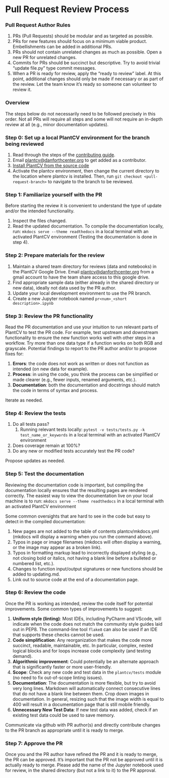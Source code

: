 # Pull Request Review Process

### Pull Request Author Rules

1. PRs (Pull Requests) should be modular and as targeted as possible.
2. PRs for new features should focus on a minimum viable product. Embellishments can be added in additional PRs.
3. PRs should not contain unrelated changes as much as possible. Open a new PR for unrelated changes.
4. Commits for PRs should be succinct but descriptive. Try to avoid trivial “update file.py” type commit messages.
5. When a PR is ready for review, apply the “ready to review” label. At this point, additional changes should only be made if necessary or as part of the review. Let the team know it’s ready so someone can volunteer to review it.

### Overview

The steps below do not necessarily need to be followed precisely in this order. Not all PRs will require all steps and some will not require an in-depth review at all (e.g., minor documentation updates).

### Step 0: Set up a local PlantCV environment for the branch being reviewed

1. Read through the steps of the [contributing guide](https://plantcv.readthedocs.io/en/latest/CONTRIBUTING/).
2. Email plantcv@danforthcenter.org to get added as a contributor.
3. [Install PlantCV from the source code](https://plantcv.readthedocs.io/en/latest/installation/#installation-from-the-source-code)
4. Activate the plantcv environment, then change the current directory to the location where plantcv is installed.  Then, run `git checkout <pull-request-branch>` to navigate to the branch to be reviewed.

### Step 1: Familiarize yourself with the PR

Before starting the review it is convenient to understand the type of update and/or the intended functionality.  

1. Inspect the files changed. 
2. Read the updated documentation. To compile the documentation locally, run: `mkdocs serve --theme readthedocs` in a local terminal with an activated PlantCV environment (Testing the documentation is done in step 4). 

### Step 2: Prepare materials for the review

1. Maintain a shared team directory for reviews (data and notebooks) in the PlantCV Google Drive. Email plantcv@danforthcenter.org from a gmail account to have the team share access to this google drive.
2. Find appropriate sample data (either already in the shared directory or new data), ideally not data used by the PR author.
3. Update your local development environment to use the PR branch.
4. Create a new Jupyter notebook named `pr<num>_<short description>.ipynb`

### Step 3: Review the PR functionality

Read the PR documentation and use your intuition to run relevant parts of PlantCV to test the PR code. For example, test upstream and downstream functionality to ensure the new function works well with other steps in a workflow. Try more than one data type if a function works on both RGB and grayscale. Potential findings to report to the PR author and/or to propose fixes for:

1. **Errors**: the code does not work as written or does not function as intended (on new data for example).
2. **Process**: in using the code, you think the process can be simplified or made clearer (e.g., fewer inputs, renamed arguments, etc.).
3. **Documentation**: both the documentation and docstrings should match the code in terms of syntax and process.

Iterate as needed.

### Step 4: Review the tests

1. Do all tests pass?
    1. Running relevant tests locally: `pytest -v tests/tests.py -k test_name_or_keywords` in a local terminal with an activated PlantCV environment
2. Does coverage remain at 100%?
3. Do any new or modified tests accurately test the PR code?

Propose updates as needed.

### Step 5: Test the documentation

Reviewing the documentation code is important, but compiling the documentation locally ensures that the resulting pages are rendered correctly. The easiest way to view the documentation live on your local machine is to run: `mkdocs serve --theme readthedocs` in a local terminal with an activated PlantCV environment

Some common oversights that are hard to see in the code but easy to detect in the compiled documentation:

1. New pages are not added to the table of contents plantcv/mkdocs.yml (mkdocs will display a warning when you run the command above).
2. Typos in page or image filenames (mkdocs will often display a warning, or the image may appear as a broken link).
3. Typos in formatting markup lead to incorrectly displayed styling (e.g., not closing bold or italics, not having a blank line before a bulleted or numbered list, etc.).
4. Changes to function input/output signatures or new functions should be added to updating.md.
5. Link out to source code at the end of a documentation page.

### Step 6: Review the code

Once the PR is working as intended, review the code itself for potential improvements. Some common types of improvements to suggest:

1. **Uniform style (linting)**: Most IDEs, including PyCharm and VScode, will indicate when the code does not match the community style guides laid out in PEP8. The command-line tool `flake8` can also be used if an IDE that supports these checks cannot be used.
2. **Code simplification**: Any reorganization that makes the code more succinct, readable, maintainable, etc. In particular, complex, nested logical blocks and for loops increase code complexity (and testing demand).
3. **Algorithmic improvement**: Could potentially be an alternate approach that is significantly faster or more user-friendly.
4. **Scope**: Check any new code and test data in the `plantcv/tests` module (no need to fix out-of-scope linting issues).
5. **Documentation**: The documentation is more flexible, but try to avoid very long lines. Markdown will automatically connect consecutive lines that do not have a blank line between them. Crop down images in documentation. In general, resizing such that the image width is equal to 400 will result in a documentation page that is still mobile friendly.
6. **Unnecessary New Test Data**: If new test data was added, check if an existing test data could be used to save memory.

Communicate via github with PR author(s) and directly contribute changes to the PR branch as appropriate until it is ready to merge.

### Step 7: Approve the PR

Once you and the PR author have refined the PR and it is ready to merge, the PR can be approved. It’s important that the PR not be approved until it is actually ready to merge. Please add the name of the Jupyter notebook used for review, in the shared directory (but not a link to it) to the PR approval.